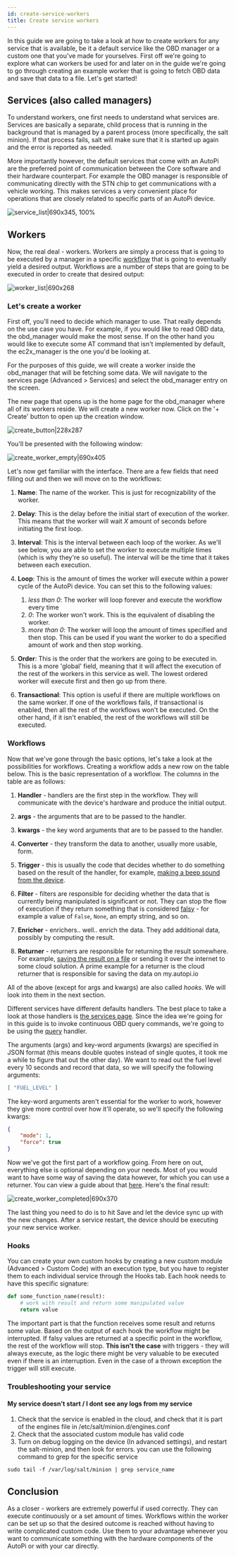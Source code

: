 ```yaml
---
id: create-service-workers
title: Create service workers
---
```


In this guide we are going to take a look at how to create workers for any service that is available, be it a default service like the OBD manager or a custom one that you've made for yourselves. First off we're going to explore what can workers be used for and later on in the guide we're going to go through creating an example worker that is going to fetch OBD data and save that data to a file. Let's get started!

## Services (also called managers)
To understand workers, one first needs to understand what services are. Services are basically a separate, child process that is running in the background that is managed by a parent process (more specifically, the salt minion). If that process fails, salt will make sure that it is started up again and the error is reported as needed. 

More importantly however, the default services that come with an AutoPi are the preferred point of communication between the Core software and their hardware counterpart. For example the OBD manager is responsible of communicating directly with the STN chip to get communications with a vehicle working. This makes services a very convenient place for operations that are closely related to specific parts of an AutoPi device.

![service_list|690x345, 100%](/img/guides/create_service_workers/service_list.png) 

## Workers
Now, the real deal - workers. Workers are simply a process that is going to be executed by a manager in a specific [workflow](/core/services/_index.md) that is going to eventually yield a desired output. Workflows are a number of steps that are going to be executed in order to create that desired output:

![worker_list|690x268](/img/guides/create_service_workers/worker_list.png) 

### Let's create a worker
First off, you'll need to decide which manager to use. That really depends on the use case you have. For example, if you would like to read OBD data, the obd_manager would make the most sense. If on the other hand you would like to execute some AT command that isn't implemented by default, the ec2x_manager is the one you'd be looking at.

For the purposes of this guide, we will create a worker inside the obd_manager that will be fetching some data. We will navigate to the services page (Advanced > Services) and select the obd_manager entry on the screen.

The new page that opens up is the home page for the obd_manager where all of its workers reside. We will create a new worker now. Click on the '+ Create' button to open up the creation window.

![create_button|228x287](/img/guides/create_service_workers/create_button.png) 

You'll be presented with the following window:

![create_worker_empty|690x405](/img/guides/create_service_workers/create_worker_empty.png) 

Let's now get familiar with the interface. There are a few fields that need filling out and then we will move on to the workflows:

1. **Name**: The name of the worker. This is just for recognizability of the worker.

2. **Delay**: This is the delay before the initial start of execution of the worker. This means that the worker will wait *X* amount of seconds before initiating the first loop.

3. **Interval**: This is the interval between each loop of the worker. As we'll see below, you are able to set the worker to execute multiple times (which is why they're so useful). The interval will be the time that it takes between each execution.

4. **Loop**: This is the amount of times the worker will execute within a power cycle of the AutoPi device. You can set this to the following values:

    1. *less than 0*: The worker will loop forever and execute the workflow every time
    2. *0*: The worker won't work. This is the equivalent of disabling the worker.
    3. *more than 0*: The worker will loop the amount of times specified and then stop. This can be used if you want the worker to do a specified amount of work and then stop working.

5. **Order**: This is the order that the workers are going to be executed in. This is a more 'global' field, meaning that it will affect the execution of the rest of the workers in this service as well. The lowest ordered worker will execute first and then go up from there.

6. **Transactional**: This option is useful if there are multiple workflows on the same worker. If one of the workflows fails, if transactional is enabled, then all the rest of the workflows won't be executed. On the other hand, if it isn't enabled, the rest of the workflows will still be executed.

### Workflows
Now that we've gone through the basic options, let's take a look at the possibilities for workflows. Creating a workflow adds a new row on the table below. This is the basic representation of a workflow. The columns in the table are as follows:

1. **Handler** - handlers are the first step in the workflow. They will communicate with the device's hardware and produce the initial output.

2. **args** - the arguments that are to be passed to the handler.

3. **kwargs** - the key word arguments that are to be passed to the handler.

4. **Converter** - they transform the data to another, usually more usable, form.

5. **Trigger** - this is usually the code that decides whether to do something based on the result of the handler, for example, [making a beep sound from the device](https://community.autopi.io/t/custom-code-write-custom-trigger-to-play-beep-sound-when-speeding/1566).

6. **Filter** - filters are responsible for deciding whether the data that is currently being manipulated is significant or not. They can stop the flow of execution if they return something that is considered [falsy](https://stackoverflow.com/questions/39983695/what-is-truthy-and-falsy-how-is-it-different-from-true-and-false) - for example a value of `False`, `None`, an empty string, and so on. 

7. **Enricher** - enrichers.. well.. enrich the data. They add additional data, possibly by computing the result.

8. **Returner** - returners are responsible for returning the result somewhere. For example, [saving the result on a file](https://community.autopi.io/t/custom-code-redirect-logged-data-and-store-it-in-a-file-or-anywhere/1521) or sending it over the internet to some cloud solution. A prime example for a returner is the cloud returner that is responsible for saving the data on my.autopi.io

All of the above (except for args and kwargs) are also called *hooks*. We will look into them in the next section.

Different services have different defaults handlers. The best place to take a look at those handlers is [the services page](/core/services/_index.md). Since the idea we're going for in this guide is to invoke continuous OBD query commands, we're going to be using the [query](/core/services/obd_manager.md/#query) handler.

The arguments (args) and key-word arguments (kwargs) are specified in JSON format (this means double quotes instead of single quotes, it took me a while to figure that out the other day). We want to read out the fuel level every 10 seconds and record that data, so we will specify the following arguments:
```json
[ "FUEL_LEVEL" ]
```

The key-word arguments aren't essential for the worker to work, however they give more control over how it'll operate, so we'll specify the following kwargs:
```json
{
    "mode": 1,
    "force": true
}
```

Now we've got the first part of a workflow going. From here on out, everything else is optional depending on your needs. Most of you would want to have some way of saving the data however, for which you can use a returner. You can view a guide about that [here](https://community.autopi.io/t/custom-code-redirect-logged-data-and-store-it-in-a-file-or-anywhere/1521). Here's the final result:

![create_worker_completed|690x370](/img/guides/create_service_workers/create_worker_completed.png)

The last thing you need to do is to hit Save and let the device sync up with the new changes. After a service restart, the device should be executing your new service worker.

### Hooks
You can create your own custom hooks by creating a new custom module (Advanced > Custom Code) with an execution type, but you have to register them to each individual service through the Hooks tab. Each hook needs to have this specific signature:

```python
def some_function_name(result):
    # work with result and return some manipulated value
    return value
```

The important part is that the function receives some result and returns some value. Based on the output of each hook the workflow might be interrupted. If falsy values are returned at a specific point in the workflow, the rest of the workflow will stop. **This isn't the case** with triggers - they will always execute, as the logic there might be very valuable to be executed even if there is an interruption. Even in the case of a thrown exception the trigger will still execute.

### Troubleshooting your service

#### My service doesn't start / I dont see any logs from my service
1. Check that the service is enabled in the cloud, and check that it is part of the engines file in /etc/salt/minion.d/engines.conf
2. Check that the associated custom module has valid code
3. Turn on debug logging on the device (In advanced settings), and restart the salt-minion, and then look for errors.
you can use the following command to grep for the specific service

```
sudo tail -f /var/log/salt/minion | grep service_name
```

## Conclusion
As a closer - workers are extremely powerful if used correctly. They can execute continuously or a set amount of times. Workflows within the worker can be set up so that the desired outcome is reached without having to write complicated custom code. Use them to your advantage whenever you want to communicate something with the hardware components of the AutoPi or with your car directly.